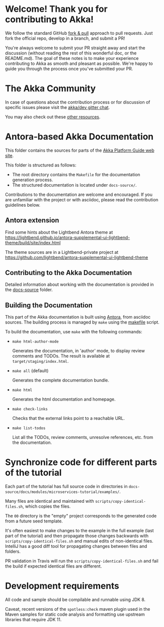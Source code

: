 # Welcome! Thank you for contributing to Akka!

We follow the standard GitHub [fork & pull](https://help.github.com/articles/using-pull-requests/#fork--pull) approach to pull requests. Just fork the official repo, develop in a branch, and submit a PR!

You're always welcome to submit your PR straight away and start the discussion (without reading the rest of this wonderful doc, or the README.md). The goal of these notes is to make your experience contributing to Akka as smooth and pleasant as possible. We're happy to guide you through the process once you've submitted your PR.

# The Akka Community

In case of questions about the contribution process or for discussion of specific issues please visit the [akka/dev gitter chat](https://gitter.im/akka/dev).

You may also check out these [other resources](https://akka.io/get-involved/).

# Antora-based Akka Documentation

This folder contains the sources for parts of the [Akka Platform Guide web site](https://developer.lightbend.com/docs/akka-platform-guide).

This folder is structured as follows:
- The root directory contains the `Makefile` for the documentation generation process.
- The structured documentation is located under `docs-source/`.

Contributions to the documentation are welcome and encouraged.
If you are unfamiliar with the project or with asciidoc, please read the contribution guidelines below.

## Antora extension

Find some hints about the Lightbend Antora theme at https://lightbend.github.io/antora-supplemental-ui-lightbend-theme/build/site/index.html

The theme sources are in a Lightbend-private project at https://github.com/lightbend/antora-supplemental-ui-lightbend-theme

## Contributing to the Akka Documentation

Detailed information about working with the documentation is provided in the [docs-source](docs-source/README.adoc) folder.

## Building the Documentation

This part of the Akka documentation is built using [Antora](https://docs.antora.org/antora/2.3/), from asciidoc sources.
The building process is managed by `make` using the [makefile](./Makefile) script.


To build the documentation, use `make` with the following commands:

* `make html-author-mode` 

    Generates the documentation, in 'author' mode, to display review comments and TODOs. The result is available at `target/staging/index.html`.

* `make all` (default) 

    Generates the complete documentation bundle.

* `make html`

    Generates the html documentation and homepage. 

* `make check-links`

    Checks that the external links point to a reachable URL.

* `make list-todos`

    List all the TODOs, review comments, unresolve references, etc. from the documentation.

# Synchronize code for different parts of the tutorial

Each part of the tutorial has full source code in directories in `docs-source/docs/modules/microservices-tutorial/examples/`.

Many files are identical and maintained with `scripts/copy-identical-files.sh`, which copies the files.

The `00` directory is the "empty" project corresponds to the generated code from a future seed template. 

It's often easiest to make changes to the example in the full example (last part of the tutorial) and then
propagate those changes backwards with `scripts/copy-identical-files.sh` and manual edits of non-identical
files. IntelliJ has a good diff tool for propagating changes between files and folders.

PR validation in Travis will run the `scripts/copy-identical-files.sh` and fail the build if expected identical
files are different.

# Development requirements

All code and sample should be compilable and runnable using JDK 8.

Caveat, recent versions of the `spotless:check` maven plugin used in the Maven samples for static code analysis and formatting use upstream libraries that require JDK 11. 